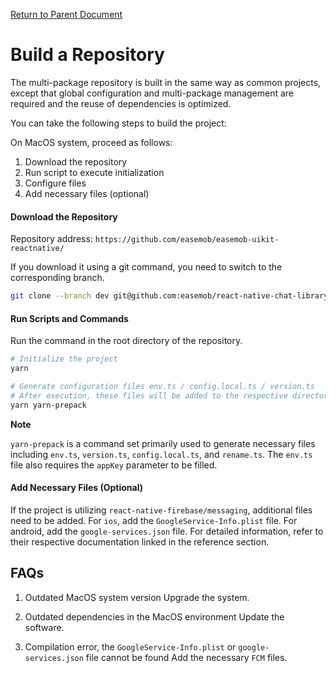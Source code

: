 [Return to Parent Document](./index.en.md)

# Build a Repository

The multi-package repository is built in the same way as common projects, except that global configuration and multi-package management are required and the reuse of dependencies is optimized.

You can take the following steps to build the project:

On MacOS system, proceed as follows:

1. Download the repository
2. Run script to execute initialization
3. Configure files
4. Add necessary files (optional)

#### Download the Repository

Repository address: `https://github.com/easemob/easemob-uikit-reactnative/`

If you download it using a git command, you need to switch to the corresponding branch.

```sh
git clone --branch dev git@github.com:easemob/react-native-chat-library.git
```

#### Run Scripts and Commands

Run the command in the root directory of the repository.

```sh
# Initialize the project
yarn

# Generate configuration files env.ts / config.local.ts / version.ts
# After execution, these files will be added to the respective directories. If they are not added, please find the reason or add them manually.
yarn yarn-prepack
```

**Note**

`yarn-prepack` is a command set primarily used to generate necessary files including `env.ts`, `version.ts`, `config.local.ts`, and `rename.ts`. The `env.ts` file also requires the `appKey` parameter to be filled.

#### Add Necessary Files (Optional)

If the project is utilizing `react-native-firebase/messaging`, additional files need to be added. For `ios`, add the `GoogleService-Info.plist` file. For android, add the `google-services.json` file. For detailed information, refer to their respective documentation linked in the reference section.

## FAQs

1. Outdated MacOS system version
   Upgrade the system.

2. Outdated dependencies in the MacOS environment
   Update the software.
3. Compilation error, the `GoogleService-Info.plist` or `google-services.json` file cannot be found
   Add the necessary `FCM` files.
